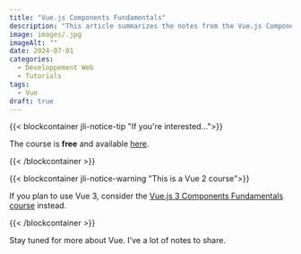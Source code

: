 ```yaml
---
title: "Vue.js Components Fundamentals"
description: "This article summarizes the notes from the Vue.js Components Fundamentals at VueSchool"
image: images/.jpg
imageAlt: ""
date: 2024-07-01
categories:
  - Développement Web
  - Tutorials
tags:
  - Vue
draft: true
---
```


{{< blockcontainer jli-notice-tip "If you're interested...">}}

The course is **free** and available [here](https://vueschool.io/courses/vuejs-components-fundamentals?utm_source=JLI_Blog_EN&utm_medium=recommandations).

{{< /blockcontainer >}}

{{< blockcontainer jli-notice-warning "This is a Vue 2 course">}}

If you plan to use Vue 3, consider the [Vue.js 3 Components Fundamentals course](https://vueschool.io/courses/vue-js-3-components-fundamentals?utm_source=JLI_Blog_EN&utm_medium=recommandations) instead.

{{< /blockcontainer >}}

Stay tuned for more about Vue. I've a lot of notes to share.
